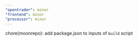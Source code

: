 ```yaml
---
"opentrader": minor
"frontend": minor
"processor": minor
---
```


chore(moonrepo): add package.json to inputs of `build` script
